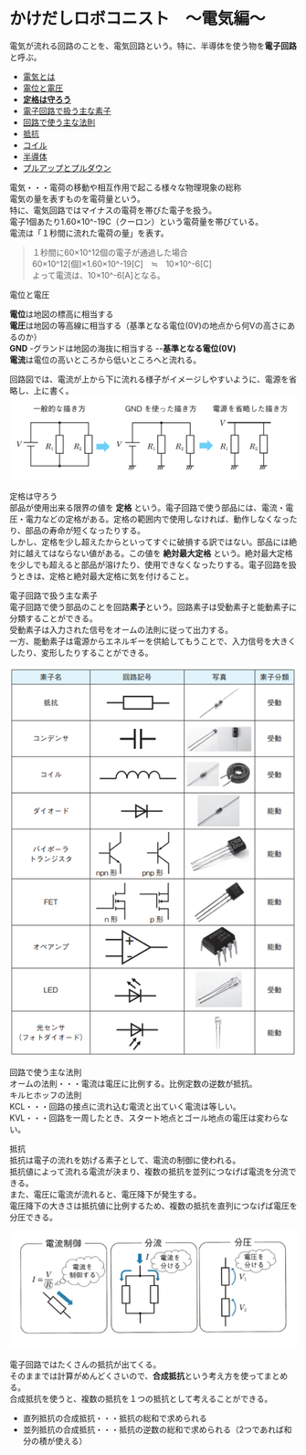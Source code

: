 # かけだしロボコニスト　～電気編～

電気が流れる回路のことを、電気回路という。特に、半導体を使う物を**電子回路**と呼ぶ。

* [電気とは](#denki1)
* [電位と電圧](#denki2)
* [**定格は守ろう**](#denki3)
* [電子回路で扱う主な素子](#denki4)
* [回路で使う主な法則](#denki5)
* [抵抗](#denki6)
* [コイル](#denki7)
* [半導体](#denki8)
* [プルアップとプルダウン](#denki9)


<a id="denki1">電気</a>・・・電荷の移動や相互作用で起こる様々な物理現象の総称  
電気の量を表すものを電荷量という。  
特に、電気回路ではマイナスの電荷を帯びた電子を扱う。  
電子1個あたり1.60×10^-19C（クーロン）という電荷量を帯びている。  
電流は「１秒間に流れた電荷の量」を表す。 

> １秒間に60×10^12個の電子が通過した場合   
> 60×10^12[個]×1.60×10^-19[C]　≒　10×10^-6[C]  
> よって電流は、10×10^-6[A]となる。  


<a id="denki2">電位と電圧</a>

**電位**は地図の標高に相当する  
**電圧**は地図の等高線に相当する（基準となる電位(0V)の地点から何Vの高さにあるのか）  
**GND**
-グランドは地図の海抜に相当する  --**基準となる電位(0V)**  
**電流**は電位の高いところから低いところへと流れる。

回路図では、電流が上から下に流れる様子がイメージしやすいように、電源を省略し、上に書く。
![image](/image/elec-1.png)

<a id="denki3">定格は守ろう</a>  
部品が使用出来る限界の値を **定格** という。電子回路で使う部品には、電流・電圧・電力などの定格がある。定格の範囲内で使用しなければ、動作しなくなったり、部品の寿命が短くなったりする。  
しかし、定格を少し超えたからといってすぐに破損する訳ではない。部品には絶対に越えてはならない値がある。この値を **絶対最大定格** という。絶対最大定格を少しでも超えると部品が溶けたり、使用できなくなったりする。電子回路を扱うときは、定格と絶対最大定格に気を付けること。

<a id="denki4">電子回路で扱う主な素子</a>  
電子回路で使う部品のことを回路**素子**という。回路素子は受動素子と能動素子に分類することができる。  
受動素子は入力された信号をオームの法則に従って出力する。  
一方、能動素子は電源からエネルギーを供給してもうことで、入力信号を大きくしたり、変形したりすることができる。 

![image](/image/elec-2.png)

<a id="denki5">回路で使う主な法則</a>  
オームの法則・・・電流は電圧に比例する。比例定数の逆数が抵抗。  
キルヒホッフの法則  
KCL・・・回路の接点に流れ込む電流と出ていく電流は等しい。  
KVL・・・回路を一周したとき、スタート地点とゴール地点の電圧は変わらない。  

<a id="denki6">抵抗</a>  
抵抗は電子の流れを妨げる素子として、電流の制御に使われる。  
抵抗値によって流れる電流が決まり、複数の抵抗を並列につなげば電流を分流できる。  
また、電圧に電流が流れると、電圧降下が発生する。  
電圧降下の大きさは抵抗値に比例するため、複数の抵抗を直列につなげば電圧を分圧できる。  

![image](/image/elec-3.png)  


電子回路ではたくさんの抵抗が出てくる。  
そのままでは計算がめんどくさいので、**合成抵抗**という考え方を使ってまとめる。  
合成抵抗を使うと、複数の抵抗を１つの抵抗として考えることができる。    
* 直列抵抗の合成抵抗・・・抵抗の総和で求められる  
* 並列抵抗の合成抵抗・・・抵抗の逆数の総和で求められる（2つであれば和分の積が使える）  





